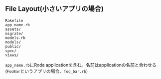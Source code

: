 ## File Layout(小さいアプリの場合)

```
Rakefile
app_name.rb
assets/
migrate/
models.rb
models/
public/
spec/
views/
```
`app_name.rb`にRoda applicationを含む。名前はapplicationの名前と合わせる(`FooBar`というアプリの場合、`foo_bar.rb`)
